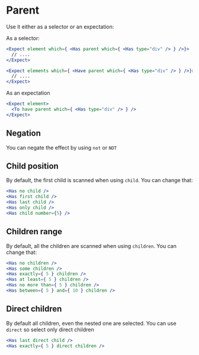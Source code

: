 # Parent

Use it either as a selector or an expectation:

As a selector:

```jsx
<Expect element which={ <Has parent which={ <Has type="div" /> } />}>
  // ....
</Expect>

<Expect elements which={ <Have parent which={ <Has type="div" /> } />}>
  // ....
</Expect>
```

As an expectation

```jsx
<Expect element>
  <To have parent which={ <Has type="div" /> } />
</Expect>
```

## Negation

You can negate the effect by using `not` or `NOT`

## Child position

By default, the first child is scanned when using `child`. You can change that:

```jsx
<Has no child />
<Has first child />
<Has last child />
<Has only child />
<Has child number={5} />
```

## Children range

By default, all the children are scanned when using `children`. You can change that:

```jsx
<Has no children />
<Has some children />
<Has exactly={ 5 } children />
<Has at least={ 5 } children />
<Has no more than={ 5 } children />
<Has between={ 5 } and={ 10 } children />
```

## Direct children

By default all children, even the nested one are selected. You can use `direct` so select only direct children

```jsx
<Has last direct child />
<Has exactly={ 5 } direct children />
```
